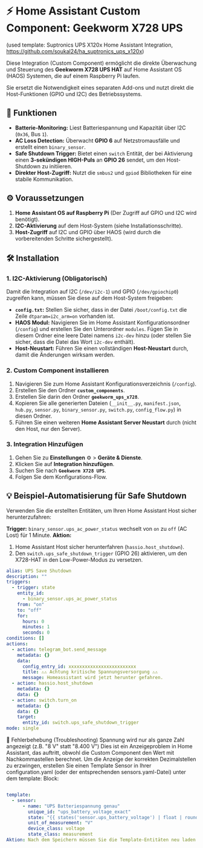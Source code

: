 # ⚡ Home Assistant Custom Component: Geekworm X728 UPS
(used template: Suptronics UPS X120x Home Assistant Integration, https://github.com/soukal24/ha_suptronics_ups_x120x)

Diese Integration (Custom Component) ermöglicht die direkte Überwachung und Steuerung des **Geekworm X728 UPS HAT** auf Home Assistant OS (HAOS) Systemen, die auf einem Raspberry Pi laufen.

Sie ersetzt die Notwendigkeit eines separaten Add-ons und nutzt direkt die Host-Funktionen (GPIO und I2C) des Betriebssystems.

## 🚀 Funktionen

* **Batterie-Monitoring:** Liest Batteriespannung und Kapazität über I2C (`0x36`, Bus `1`).
* **AC Loss Detection:** Überwacht **GPIO 6** auf Netzstromausfälle und erstellt einen `binary_sensor`.
* **Safe Shutdown Trigger:** Bietet einen `switch` Entität, der bei Aktivierung einen **3-sekündigen HIGH-Puls** an **GPIO 26** sendet, um den Host-Shutdown zu initiieren.
* **Direkter Host-Zugriff:** Nutzt die `smbus2` und `gpiod` Bibliotheken für eine stabile Kommunikation.

## ⚙️ Voraussetzungen

1.  **Home Assistant OS auf Raspberry Pi** (Der Zugriff auf GPIO und I2C wird benötigt).
2.  **I2C-Aktivierung** auf dem Host-System (siehe Installationsschritte).
3.  **Host-Zugriff** auf I2C und GPIO über HAOS (wird durch die vorbereitenden Schritte sichergestellt).

## 🛠️ Installation

### 1. I2C-Aktivierung (Obligatorisch)

Damit die Integration auf I2C (`/dev/i2c-1`) und GPIO (`/dev/gpiochip0`) zugreifen kann, müssen Sie diese auf dem Host-System freigeben:

* **`config.txt`:** Stellen Sie sicher, dass in der Datei `/boot/config.txt` die Zeile `dtparam=i2c_arm=on` vorhanden ist.
* **HAOS Modul:** Navigieren Sie im Home Assistant Konfigurationsordner (`/config`) und erstellen Sie den Unterordner `modules`. Fügen Sie in diesem Ordner eine leere Datei namens `i2c-dev` hinzu (oder stellen Sie sicher, dass die Datei das Wort `i2c-dev` enthält).
* **Host-Neustart:** Führen Sie einen vollständigen **Host-Neustart** durch, damit die Änderungen wirksam werden.

### 2. Custom Component installieren

1.  Navigieren Sie zum Home Assistant Konfigurationsverzeichnis (`/config`).
2.  Erstellen Sie den Ordner **`custom_components`**.
3.  Erstellen Sie darin den Ordner **`geekworm_ups_x728`**.
4.  Kopieren Sie alle generierten Dateien (`__init__.py`, `manifest.json`, `hub.py`, `sensor.py`, `binary_sensor.py`, `switch.py`, `config_flow.py`) in diesen Ordner.
5.  Führen Sie einen weiteren **Home Assistant Server Neustart** durch (nicht den Host, nur den Server).

### 3. Integration Hinzufügen

1.  Gehen Sie zu **Einstellungen** ⚙️ > **Geräte & Dienste**.
2.  Klicken Sie auf **Integration hinzufügen**.
3.  Suchen Sie nach **`Geekworm X728 UPS`**.
4.  Folgen Sie dem Konfigurations-Flow.

## 💡 Beispiel-Automatisierung für Safe Shutdown

Verwenden Sie die erstellten Entitäten, um Ihren Home Assistant Host sicher herunterzufahren:

**Trigger:** `binary_sensor.ups_ac_power_status` wechselt von `on` zu `off` (AC Lost) für 1 Minute.
**Aktion:**
1.  Home Assistant Host sicher herunterfahren (`hassio.host_shutdown`).
2.  Den `switch.ups_safe_shutdown_trigger` (GPIO 26) aktivieren, um den X728-HAT in den Low-Power-Modus zu versetzen.

```yaml
alias: UPS Save Shutdown
description: ""
triggers:
  - trigger: state
    entity_id:
      - binary_sensor.ups_ac_power_status
    from: "on"
    to: "off"
    for:
      hours: 0
      minutes: 1
      seconds: 0
conditions: []
actions:
  - action: telegram_bot.send_message
    metadata: {}
    data:
      config_entry_id: xxxxxxxxxxxxxxxxxxxxxxxxx
      title: ⚠️⚠️ Achtung kritische Spannungsversorgung ⚠️⚠️
      message: Homeassistant wird jetzt herunter gefahren.
  - action: hassio.host_shutdown
    metadata: {}
    data: {}
  - action: switch.turn_on
    metadata: {}
    data: {}
    target:
      entity_id: switch.ups_safe_shutdown_trigger
mode: single

```

🔧 Fehlerbehebung (Troubleshooting)
Spannung wird nur als ganze Zahl angezeigt (z.B. "8 V" statt "8.400 V")
Dies ist ein Anzeigeproblem in Home Assistant, das auftritt, obwohl die Custom Component den Wert mit Nachkommastellen berechnet. Um die Anzeige der korrekten Dezimalstellen zu erzwingen, erstellen Sie einen Template Sensor in Ihrer configuration.yaml (oder der entsprechenden sensors.yaml-Datei) unter dem template: Block:

```YAML

template:
  - sensor:
      - name: "UPS Batteriespannung genau"
        unique_id: "ups_battery_voltage_exact"
        state: "{{ states('sensor.ups_battery_voltage') | float | round(3) }}"
        unit_of_measurement: "V"
        device_class: voltage
        state_class: measurement
Aktion: Nach dem Speichern müssen Sie die Template-Entitäten neu laden (Entwicklerwerkzeuge ⚙️ > YAML) oder einen vollständigen Home Assistant Neustart durchführen. Die neue Entität sensor.ups_batteriespannung_genau zeigt dann den korrekten, genauen Wert an.
```
